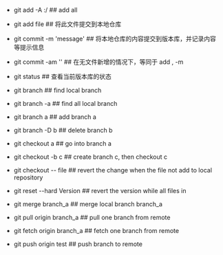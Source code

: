 - git add -A :/                      ## add all
- git add file                       ## 将此文件提交到本地仓库
- git commit -m 'message'            ## 将本地仓库的内容提交到版本库，并记录内容等提示信息
- git commit -am ''                  ## 在无文件新增的情况下，等同于 add , -m 
- git status                         ## 查看当前版本库的状态 



- git branch                         ## find local branch
- git branch -a                      ## find all local branch
- git branch a                       ## add branch a
- git branch -D b                    ## delete branch b
- git checkout a                     ## go into branch a
- git checkout -b c                  ## create branch c, then checkout c

- git checkout -- file               ## revert the change when the file not add to local repository
- git reset --hard Version           ## revert the version while all files in 
- git merge branch_a                 ## merge local branch branch_a

- git pull origin branch_a           ## pull one branch from remote
- git fetch origin branch_a          ## fetch one branch from remote
- git push origin test               ## push branch to remote
